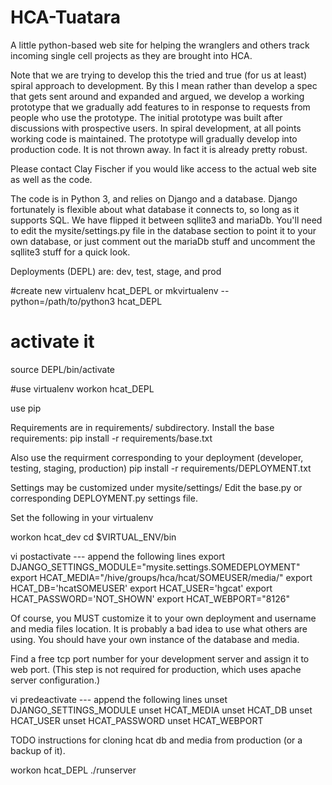 # HCA-Tuatara
A little python-based web site for helping the wranglers and others track incoming single cell projects as they are brought 
into HCA.

Note that we are trying to develop this the tried and true (for us at least) spiral approach to development.
By this I mean rather than develop a spec that gets sent around and expanded and argued,  we develop a working
prototype that we gradually add features to in response to requests from people who use the prototype.
The initial prototype was built after discussions with prospective users.  In spiral development,
at all points working code is maintained.   The prototype will gradually develop into production code. It is
not thrown away.  In fact it is already pretty robust. 

Please contact Clay Fischer if you would like access to the actual web site as well as the code.  

The code is in Python 3, and relies on Django and a database.  Django fortunately is flexible about what database
it connects to, so long as it supports SQL.  We have flipped it between sqllite3 and mariaDb.  You'll need to edit
the mysite/settings.py file in the database section to point it to your own database, or just comment out the mariaDb
stuff and uncomment the sqllite3 stuff for a quick look.

Deployments (DEPL) are: dev, test, stage, and prod

#create new
virtualenv hcat_DEPL
or 
mkvirtualenv --python=/path/to/python3 hcat_DEPL

# activate it
source DEPL/bin/activate

#use virtualenv
workon hcat_DEPL

use pip 

Requirements are in requirements/ subdirectory.
Install the base requirements:
pip install -r requirements/base.txt

Also use the requirment corresponding to your deployment (developer, testing, staging, production)
pip install -r requirements/DEPLOYMENT.txt

Settings may be customized under mysite/settings/
Edit the base.py or corresponding DEPLOYMENT.py settings file.

Set the following in your virtualenv

workon hcat_dev
cd $VIRTUAL_ENV/bin

vi postactivate
--- append the following lines
export DJANGO_SETTINGS_MODULE="mysite.settings.SOMEDEPLOYMENT"
export HCAT_MEDIA="/hive/groups/hca/hcat/SOMEUSER/media/"
export HCAT_DB='hcatSOMEUSER'
export HCAT_USER='hgcat'
export HCAT_PASSWORD='NOT_SHOWN'
export HCAT_WEBPORT="8126"

Of course, you MUST customize it to your own deployment and username and media files location.
It is probably a bad idea to use what others are using. 
You should have your own instance of the database and media.

Find a free tcp port number for your development server and assign it to web port.
(This step is not required for production, which uses apache server configuration.)

vi predeactivate
--- append the following lines
unset DJANGO_SETTINGS_MODULE
unset HCAT_MEDIA
unset HCAT_DB
unset HCAT_USER
unset HCAT_PASSWORD
unset HCAT_WEBPORT

TODO instructions for cloning hcat db and media from production (or a backup of it).


workon hcat_DEPL
./runserver

